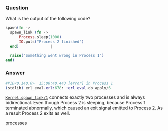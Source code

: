 ### Question
What is the output of the following code?

```elixir
spawn(fn ->
  spawn_link (fn ->
      Process.sleep(1000)
      IO.puts("Process 2 finished")
  end)              |

  raise("Something went wrong in Process 1")
end)
```


### Answer
```elixir
#PID<0.140.0>  15:00:40.443 [error] in Process 1    
(stdlib) erl_eval.erl:678: :erl_eval.do_apply/6
```

[`Kernel.spawn_link/1`](https://hexdocs.pm/elixir/Kernel.html#spawn_link/1)
connects exactly two processes and is always bidirectional. Even though Process
2 is sleeping, because Process 1 terminated abnormally, which caused an exit
signal emitted to Process 2. As a result Process 2 exits as well.


processes
